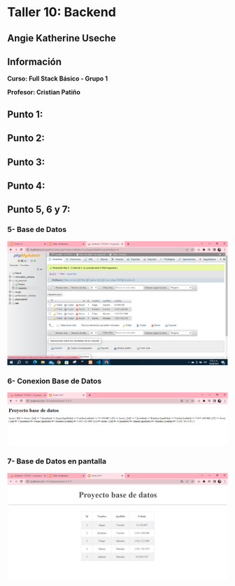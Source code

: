 <h1>Taller 10: Backend </h1>
<h2>Angie Katherine Useche </h2>


<h2>Información</h2>
<b><p>Curso: Full Stack Básico - Grupo 1</p>
<p>Profesor: Cristian Patiño</p></b>

<h2>Punto 1: </h2>
<h2>Punto 2: </h2>
<h2>Punto 3: </h2>
<h2>Punto 4: </h2>
<h2>Punto 5, 6 y 7: </h2>

<h3>5- Base de Datos</h3>
<img src="./public/images/punto5.PNG" alt="mysql">

<h3>6- Conexion Base de Datos</h3>
<img src="./public/images/punto6.PNG" alt="conexion">

<h3>7- Base de Datos en pantalla</h3>
<img src="./public/images/punto7.PNG" alt="datos">




